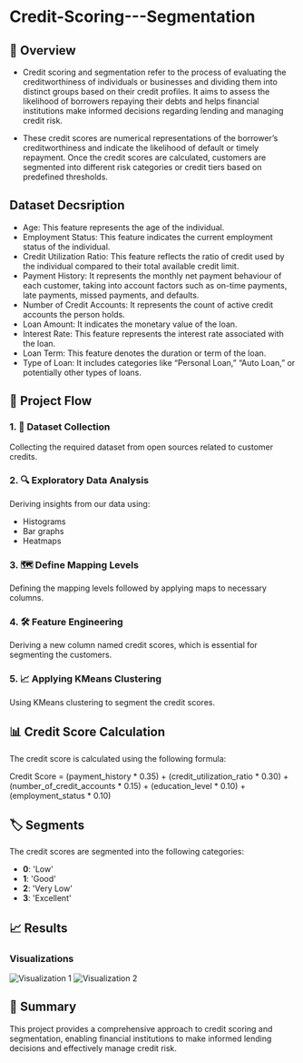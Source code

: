 # Credit-Scoring---Segmentation

## 📌 Overview

- Credit scoring and segmentation refer to the process of evaluating the creditworthiness of individuals or businesses and dividing them into distinct groups based on their credit profiles. It aims to assess the likelihood of borrowers repaying their debts and helps financial institutions make informed decisions regarding lending and managing credit risk.

- These credit scores are numerical representations of the borrower’s creditworthiness and indicate the likelihood of default or timely repayment. Once the credit scores are calculated, customers are segmented into different risk categories or credit tiers based on predefined thresholds.

## Dataset Decsription
- Age: This feature represents the age of the individual.
- Employment Status: This feature indicates the current employment status of the individual.
- Credit Utilization Ratio: This feature reflects the ratio of credit used by the individual compared to their total available credit limit.
- Payment History: It represents the monthly net payment behaviour of each customer, taking into account factors such as on-time payments, late payments, missed payments, and defaults.
- Number of Credit Accounts: It represents the count of active credit accounts the person holds.
- Loan Amount: It indicates the monetary value of the loan.
- Interest Rate: This feature represents the interest rate associated with the loan.
- Loan Term: This feature denotes the duration or term of the loan.
- Type of Loan: It includes categories like “Personal Loan,” “Auto Loan,” or potentially other types of loans.

## 🚀 Project Flow
### 1. 📂 Dataset Collection
Collecting the required dataset from open sources related to customer credits.

### 2. 🔍 Exploratory Data Analysis
Deriving insights from our data using:
- Histograms
- Bar graphs
- Heatmaps

 ### 3. 🗺️ Define Mapping Levels
Defining the mapping levels followed by applying maps to necessary columns.

### 4. 🛠️ Feature Engineering
Deriving a new column named credit scores, which is essential for segmenting the customers.

### 5. 📈 Applying KMeans Clustering
Using KMeans clustering to segment the credit scores.

## 📊 Credit Score Calculation
The credit score is calculated using the following formula:

Credit Score = (payment_history * 0.35) + (credit_utilization_ratio * 0.30) + (number_of_credit_accounts * 0.15) + (education_level * 0.10) + (employment_status * 0.10)

## 🏷️ Segments
The credit scores are segmented into the following categories:
- **0**: 'Low'
- **1**: 'Good'
- **2**: 'Very Low'
- **3**: 'Excellent'

## 📈 Results
### Visualizations
![Visualization 1](path_to_image1.png)
![Visualization 2](path_to_image2.png)

## 📜 Summary
This project provides a comprehensive approach to credit scoring and segmentation, enabling financial institutions to make informed lending decisions and effectively manage credit risk.
